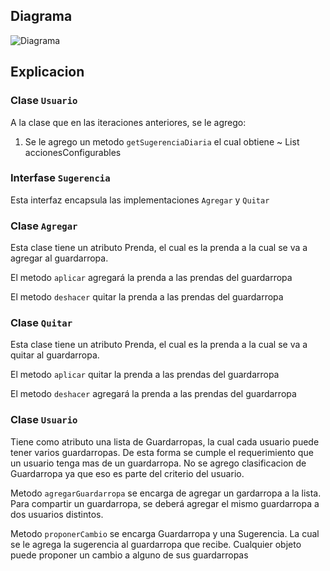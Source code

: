 ## Diagrama

![Diagrama](img/iteracion6.png)

## Explicacion

### Clase `Usuario`

A la clase que en las iteraciones anteriores, se le agrego:

1. Se le agrego un metodo `getSugerenciaDiaria` el cual obtiene
   ~ List<AccionConfigurable> accionesConfigurables

### Interfase `Sugerencia`

Esta interfaz encapsula las implementaciones `Agregar` y `Quitar`

### Clase `Agregar`

Esta clase tiene un atributo Prenda, el cual es la prenda a la cual se va a agregar al guardarropa.

El metodo `aplicar` agregará la prenda a las prendas del guardarropa

El metodo `deshacer` quitar la prenda a las prendas del guardarropa

### Clase `Quitar`

Esta clase tiene un atributo Prenda, el cual es la prenda a la cual se va a quitar al guardarropa.

El metodo `aplicar` quitar la prenda a las prendas del guardarropa

El metodo `deshacer` agregará la prenda a las prendas del guardarropa

### Clase `Usuario`

Tiene como atributo una lista de Guardarropas, la cual cada usuario puede tener varios guardarropas. De esta forma se cumple el requerimiento que un usuario tenga mas de un guardarropa. No se agrego clasificacion de Guardarropa ya que eso es parte del criterio del usuario.

Metodo `agregarGuardarropa` se encarga de agregar un gardarropa a la lista. Para compartir un guardarropa, se deberá agregar el mismo guardarropa a dos usuarios distintos.

Metodo `proponerCambio` se encarga Guardarropa y una Sugerencia. La cual se le agrega la sugerencia al guardarropa que recibe. Cualquier objeto puede proponer un cambio a alguno de sus guardarropas


